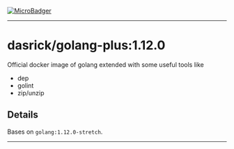 [![MicroBadger][microbadger-image]][microbadger-url]

***

# dasrick/golang-plus:1.12.0

Official docker image of golang extended with some useful tools like

* dep
* golint
* zip/unzip

## Details

Bases on `golang:1.12.0-stretch`.

***

[microbadger-image]: https://images.microbadger.com/badges/image/dasrick/golang-plus:1.12.0.svg
[microbadger-url]: https://microbadger.com/images/dasrick/golang-plus:1.12.0
